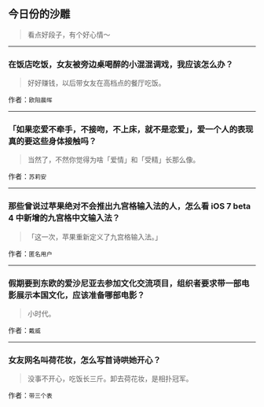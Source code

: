 ## 今日份的沙雕

> 看点好段子，有个好心情～


 
---

### 在饭店吃饭，女友被旁边桌喝醉的小混混调戏，我应该怎么办？

> 好好赚钱，以后带女友在高档点的餐厅吃饭。


作者：`欧阳晨晖`

---

### 「如果恋爱不牵手，不接吻，不上床，就不是恋爱」，爱一个人的表现真的要这些身体接触吗？

> 当然了，不然你觉得为啥「爱情」和「受精」长那么像。


作者：`苏莉安`

---

### 那些曾说过苹果绝对不会推出九宫格输入法的人，怎么看 iOS 7 beta 4 中新增的九宫格中文输入法？

> 「这一次，苹果重新定义了九宫格输入法。」


作者：`匿名用户`

---

### 假期要到东欧的爱沙尼亚去参加文化交流项目，组织者要求带一部电影展示本国文化，应该准备哪部电影？

> 小时代。


作者：`戴威`

---

### 女友网名叫荷花妆，怎么写首诗哄她开心？

> 没事不开心，吃饭长三斤。卸去荷花妆，是相扑冠军。


作者：`带三个表`